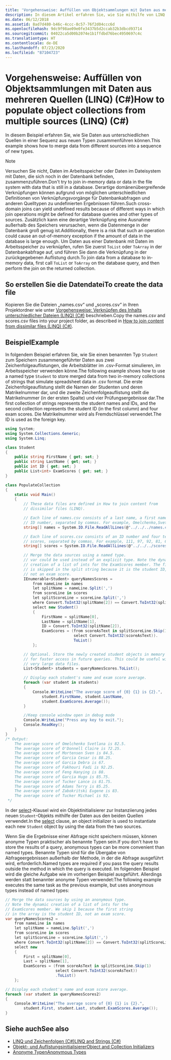```yaml
---
title: 'Vorgehensweise: Auffüllen von Objektsammlungen mit Daten aus mehreren Quellen (LINQ) (C#)'
description: In diesem Artikel erfahren Sie, wie Sie mithilfe von LINQ in C# Daten aus unterschiedlichen Quellen in einer Sequenz aus neuen Typen zusammenführen können. In diesen Beispielen werden sowohl anonyme als auch benannte Typen verwendet.
ms.date: 06/12/2018
ms.assetid: 8ad7d480-b46c-4ccc-8c57-76f2d04ccc6d
ms.openlocfilehash: 9dc9f98ae09e0fe3437b5d2ccab32b3dbcd93714
ms.sourcegitcommit: 04022ca5d00b2074e1b1ffdbd76bec4950697c4c
ms.translationtype: HT
ms.contentlocale: de-DE
ms.lasthandoff: 07/23/2020
ms.locfileid: "87104723"
---
```

# <a name="how-to-populate-object-collections-from-multiple-sources-linq-c"></a><span data-ttu-id="bb0ca-104">Vorgehensweise: Auffüllen von Objektsammlungen mit Daten aus mehreren Quellen (LINQ) (C#)</span><span class="sxs-lookup"><span data-stu-id="bb0ca-104">How to populate object collections from multiple sources (LINQ) (C#)</span></span>

<span data-ttu-id="bb0ca-105">In diesem Beispiel erfahren Sie, wie Sie Daten aus unterschiedlichen Quellen in einer Sequenz aus neuen Typen zusammenführen können.</span><span class="sxs-lookup"><span data-stu-id="bb0ca-105">This example shows how to merge data from different sources into a sequence of new types.</span></span>

> [!NOTE]
> <span data-ttu-id="bb0ca-106">Versuchen Sie nicht, Daten im Arbeitsspeicher oder Daten im Dateisystem mit Daten, die sich noch in der Datenbank befinden, zusammenzuführen.</span><span class="sxs-lookup"><span data-stu-id="bb0ca-106">Don't try to join in-memory data or data in the file system with data that is still in a database.</span></span> <span data-ttu-id="bb0ca-107">Derartige domänenübergreifende Verknüpfungen können aufgrund von möglichen unterschiedlichen Definitionen von Verknüpfungsvorgänge für Datenbankabfragen und anderen Quelltypen zu undefinierten Ergebnissen führen.</span><span class="sxs-lookup"><span data-stu-id="bb0ca-107">Such cross-domain joins can yield undefined results because of different ways in which join operations might be defined for database queries and other types of sources.</span></span> <span data-ttu-id="bb0ca-108">Zusätzlich kann eine derartige Verknüpfung eine Ausnahme außerhalb des Speichers verursachen, wenn die Datenmenge in der Datenbank groß genug ist.</span><span class="sxs-lookup"><span data-stu-id="bb0ca-108">Additionally, there is a risk that such an operation could cause an out-of-memory exception if the amount of data in the database is large enough.</span></span> <span data-ttu-id="bb0ca-109">Um Daten aus einer Datenbank mit Daten im Arbeitsspeicher zu verknüpfen, rufen Sie zuerst `ToList` oder `ToArray` in der Datenbankabfrage auf, und führen Sie dann die Verknüpfung in der zurückgegebenen Auflistung durch.</span><span class="sxs-lookup"><span data-stu-id="bb0ca-109">To join data from a database to in-memory data, first call `ToList` or `ToArray` on the database query, and then perform the join on the returned collection.</span></span>

## <a name="to-create-the-data-file"></a><span data-ttu-id="bb0ca-110">So erstellen Sie die Datendatei</span><span class="sxs-lookup"><span data-stu-id="bb0ca-110">To create the data file</span></span>

<span data-ttu-id="bb0ca-111">Kopieren Sie die Dateien „names.csv“ und „scores.csv“ in Ihren Projektordner wie unter [Vorgehensweise: Verknüpfen des Inhalts unterschiedlicher Dateien (LINQ) (C#)](./how-to-join-content-from-dissimilar-files-linq.md) beschrieben.</span><span class="sxs-lookup"><span data-stu-id="bb0ca-111">Copy the names.csv and scores.csv files into your project folder, as described in [How to join content from dissimilar files (LINQ) (C#)](./how-to-join-content-from-dissimilar-files-linq.md).</span></span>

## <a name="example"></a><span data-ttu-id="bb0ca-112">Beispiel</span><span class="sxs-lookup"><span data-stu-id="bb0ca-112">Example</span></span>

<span data-ttu-id="bb0ca-113">In folgendem Beispiel erfahren Sie, wie Sie einen benannten Typ `Student` zum Speichern zusammengeführter Daten aus zwei Zeichenfolgeauflistungen, die Arbeitsblätter im .csv-Format simulieren, im Arbeitsspeicher verwenden könne.</span><span class="sxs-lookup"><span data-stu-id="bb0ca-113">The following example shows how to use a named type `Student` to store merged data from two in-memory collections of strings that simulate spreadsheet data in .csv format.</span></span> <span data-ttu-id="bb0ca-114">Die erste Zeichenfolgeauflistung stellt die Namen der Studenten und deren Matrikelnummer dar, und die zweite Zeichenfolgeauflistung stellt die Matrikelnummer (in der ersten Spalte) und vier Prüfungsergebnisse dar.</span><span class="sxs-lookup"><span data-stu-id="bb0ca-114">The first collection of strings represents the student names and IDs, and the second collection represents the student ID (in the first column) and four exam scores.</span></span> <span data-ttu-id="bb0ca-115">Die Matrikelnummer wird als Fremdschlüssel verwendet.</span><span class="sxs-lookup"><span data-stu-id="bb0ca-115">The ID is used as the foreign key.</span></span>

```csharp
using System;
using System.Collections.Generic;
using System.Linq;

class Student
{
    public string FirstName { get; set; }
    public string LastName { get; set; }
    public int ID { get; set; }
    public List<int> ExamScores { get; set; }
}

class PopulateCollection
{
    static void Main()
    {
        // These data files are defined in How to join content from
        // dissimilar files (LINQ).

        // Each line of names.csv consists of a last name, a first name, and an
        // ID number, separated by commas. For example, Omelchenko,Svetlana,111
        string[] names = System.IO.File.ReadAllLines(@"../../../names.csv");

        // Each line of scores.csv consists of an ID number and four test
        // scores, separated by commas. For example, 111, 97, 92, 81, 60
        string[] scores = System.IO.File.ReadAllLines(@"../../../scores.csv");

        // Merge the data sources using a named type.
        // var could be used instead of an explicit type. Note the dynamic
        // creation of a list of ints for the ExamScores member. The first item
        // is skipped in the split string because it is the student ID,
        // not an exam score.
        IEnumerable<Student> queryNamesScores =
            from nameLine in names
            let splitName = nameLine.Split(',')
            from scoreLine in scores
            let splitScoreLine = scoreLine.Split(',')
            where Convert.ToInt32(splitName[2]) == Convert.ToInt32(splitScoreLine[0])
            select new Student()
            {
                FirstName = splitName[0],
                LastName = splitName[1],
                ID = Convert.ToInt32(splitName[2]),
                ExamScores = (from scoreAsText in splitScoreLine.Skip(1)
                              select Convert.ToInt32(scoreAsText)).
                              ToList()
            };

        // Optional. Store the newly created student objects in memory
        // for faster access in future queries. This could be useful with
        // very large data files.
        List<Student> students = queryNamesScores.ToList();

        // Display each student's name and exam score average.
        foreach (var student in students)
        {
            Console.WriteLine("The average score of {0} {1} is {2}.",
                student.FirstName, student.LastName,
                student.ExamScores.Average());
        }

        //Keep console window open in debug mode
        Console.WriteLine("Press any key to exit.");
        Console.ReadKey();
    }
}
/* Output:
    The average score of Omelchenko Svetlana is 82.5.
    The average score of O'Donnell Claire is 72.25.
    The average score of Mortensen Sven is 84.5.
    The average score of Garcia Cesar is 88.25.
    The average score of Garcia Debra is 67.
    The average score of Fakhouri Fadi is 92.25.
    The average score of Feng Hanying is 88.
    The average score of Garcia Hugo is 85.75.
    The average score of Tucker Lance is 81.75.
    The average score of Adams Terry is 85.25.
    The average score of Zabokritski Eugene is 83.
    The average score of Tucker Michael is 92.
 */
```

<span data-ttu-id="bb0ca-116">In der [select](../../../language-reference/keywords/select-clause.md)-Klausel wird ein Objektinitialisierer zur Instanziierung jedes neuen `Student`-Objekts mithilfe der Daten aus den beiden Quellen verwendet.</span><span class="sxs-lookup"><span data-stu-id="bb0ca-116">In the [select](../../../language-reference/keywords/select-clause.md) clause, an object initializer is used to instantiate each new `Student` object by using the data from the two sources.</span></span>

<span data-ttu-id="bb0ca-117">Wenn Sie die Ergebnisse einer Abfrage nicht speichern müssen, können anonyme Typen praktischer als benannte Typen sein.</span><span class="sxs-lookup"><span data-stu-id="bb0ca-117">If you don't have to store the results of a query, anonymous types can be more convenient than named types.</span></span> <span data-ttu-id="bb0ca-118">Benannte Typen sind für die Übergabe von Abfrageergebnissen außerhalb der Methode, in der die Abfrage ausgeführt wird, erforderlich.</span><span class="sxs-lookup"><span data-stu-id="bb0ca-118">Named types are required if you pass the query results outside the method in which the query is executed.</span></span> <span data-ttu-id="bb0ca-119">Im folgenden Beispiel wird die gleiche Aufgabe wie im vorherigen Beispiel ausgeführt. Allerdings werden statt benannter anonyme Typen verwendet:</span><span class="sxs-lookup"><span data-stu-id="bb0ca-119">The following example executes the same task as the previous example, but uses anonymous types instead of named types:</span></span>

```csharp
// Merge the data sources by using an anonymous type.
// Note the dynamic creation of a list of ints for the
// ExamScores member. We skip 1 because the first string
// in the array is the student ID, not an exam score.
var queryNamesScores2 =
    from nameLine in names
    let splitName = nameLine.Split(',')
    from scoreLine in scores
    let splitScoreLine = scoreLine.Split(',')
    where Convert.ToInt32(splitName[2]) == Convert.ToInt32(splitScoreLine[0])
    select new
    {
        First = splitName[0],
        Last = splitName[1],
        ExamScores = (from scoreAsText in splitScoreLine.Skip(1)
                      select Convert.ToInt32(scoreAsText))
                      .ToList()
    };

// Display each student's name and exam score average.
foreach (var student in queryNamesScores2)
{
    Console.WriteLine("The average score of {0} {1} is {2}.",
        student.First, student.Last, student.ExamScores.Average());
}
```

## <a name="see-also"></a><span data-ttu-id="bb0ca-120">Siehe auch</span><span class="sxs-lookup"><span data-stu-id="bb0ca-120">See also</span></span>

- [<span data-ttu-id="bb0ca-121">LINQ und Zeichenfolgen (C#)</span><span class="sxs-lookup"><span data-stu-id="bb0ca-121">LINQ and Strings (C#)</span></span>](./linq-and-strings.md)
- [<span data-ttu-id="bb0ca-122">Objekt- und Auflistungsinitialisierer</span><span class="sxs-lookup"><span data-stu-id="bb0ca-122">Object and Collection Initializers</span></span>](../../classes-and-structs/object-and-collection-initializers.md)
- [<span data-ttu-id="bb0ca-123">Anonyme Typen</span><span class="sxs-lookup"><span data-stu-id="bb0ca-123">Anonymous Types</span></span>](../../classes-and-structs/anonymous-types.md)
